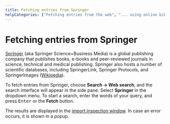```yaml
---
title: Fetching entries from Springer
helpCategories: ["Fetching entries from the web", "... using online bibliographic database"]
---
```


# Fetching entries from Springer

[Springer](https://www.springer.com/) (aka Springer Science+Business Media) is a global publishing company that publishes books, e-books and peer-reviewed journals in science, technical and medical publishing. Springer also hosts a number of scientific databases, including SpringerLink, Springer Protocols, and SpringerImages ([Wikipedia](https://en.wikipedia.org/wiki/Springer_Science%2BBusiness_Media)).

To fetch entries from Springer, choose **Search → Web search**, and the search interface will appear in the side pane. Select **Springer** in the dropdown menu. To start a search, enter the words of your query, and press <kbd>Enter</kbd> or the **Fetch** button.

The results are displayed in the [import inspection window](ImportInspectionDialog).
In case an error occurs, it is shown in a popup.

